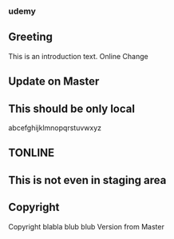 ### udemy

## Greeting 
This is an introduction text. Online Change
 
## Update on Master

## This should be only local
 abcefghijklmnopqrstuvwxyz
## TONLINE

## This is not even in staging area

## Copyright
Copyright blabla blub blub 
Version from Master
